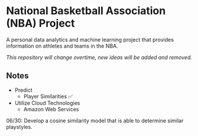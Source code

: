 # National Basketball Association (NBA) Project

A personal data analytics and machine learning project that provides information on athletes and teams in the NBA.

*This repository will change overtime, new ideas will be added and removed.*

## Notes
- Predict
    - Player Similarities ✅
- Utilize Cloud Technologies
    - Amazon Web Services

06/30: Develop a cosine similarity model that is able to determine similar playstyles.
